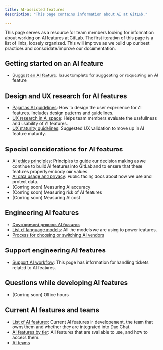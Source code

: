 ```yaml
---
title: AI-assisted features
description: "This page contains information about AI at GitLab."

---
```


This page serves as a resource for team members looking for information about working on AI features at GitLab. The first iteration of this page is a list of links, loosely organized. This will improve as we build up our best practices and consolidate/improve our documentation.

## Getting started on an AI feature

* [Suggest an AI feature](https://gitlab.com/gitlab-org/gitlab/-/issues/new?issuable_template=AI%20Project%20Proposal&issue%5Btitle%5D=AI+Feature+Proposal:+): Issue template for suggesting or requesting an AI feature

## Design and UX research for AI features

* [Pajamas AI guidelines](https://design.gitlab.com/usability/ai-human-interaction): How to design the user experience for AI features. Includes design patterns and guidelines.
* [UX research in AI space](/handbook/product/ux/ux-research/research-in-the-ai-space/): Helps team members evaluate the usefullness and usability of AI features.
* [UX maturity guidelines](/handbook/product/ai/ux-maturity/): Suggested UX validation to move up in AI feature maturity.

## Special considerations for AI features

* [AI ethics principles](/handbook/legal/ethics-compliance-program/ai-ethics-principles/#1-avoid-unfair-bias): Principles to guide our decision making as we continue to build AI features into GitLab and to ensure that these features properly embody our values.
* [AI data usage and privacy](https://docs.gitlab.com/ee/user/ai_features.html#data-usage): Public facing docs about how we use and protect data.
* (Coming soon) Measuring AI accuracy
* (Coming soon) Measuring risk of AI features
* (Coming soon) Measuring AI cost

## Engineering AI features

* [Development process AI features](https://docs.gitlab.com/ee/development/ai_features/index.html)
* [List of language models](https://docs.gitlab.com/ee/user/ai_features.html#language-models): All the models we are using to power features.
* [Process for choosing or switching AI vendors](/handbook/product/ai/continuity-plan/)

## Support engineering AI features

* [Support AI workflow](/handbook/support/workflows/ai_features/): This page has information for handling tickets related to AI features.

## Questions while developing AI features

* (Coming soon) Office hours

## Current AI features and teams

* [List of AI features](/handbook/engineering/development/data-science/ai-powered/#features): Current AI features in developement, the team that owns them and whether they are integrated into Duo Chat.
* [AI features by tier](https://docs.gitlab.com/ee/user/ai_features.html): All features that are available to use, and how to access them.
* [AI teams](/handbook/engineering/development/data-science/ai-powered/#stage-groups)
